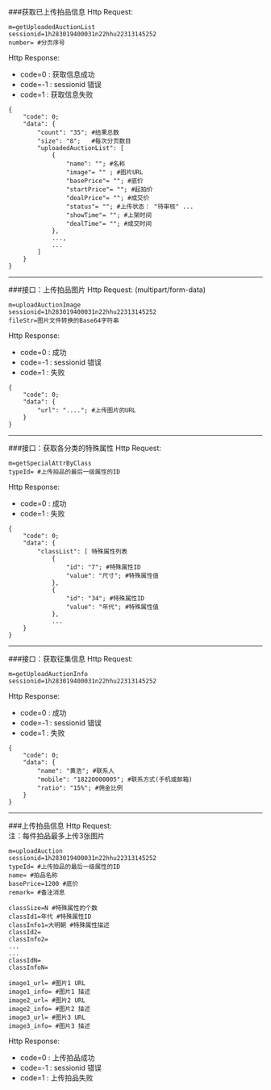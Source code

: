 ###获取已上传拍品信息
Http Request:   

```
m=getUploadedAuctionList
sessionid=1h283019400031n22hhu22313145252
number= #分页序号
```
Http Response:

- code=0 : 获取信息成功
- code=-1 : sessionid 错误
- code=1 : 获取信息失败

``` 
{ 
    "code": 0;
    "data": {
    	"count": "35"; #结果总数
    	"size": "8";   #每次分页数目
        "uploadedAuctionList": [
            {
                "name": ""; #名称
                "image"= "" ; #图片URL
                "basePrice"= ""; #底价
                "startPrice"= ""; #起拍价
                "dealPrice"= ""; #成交价
                "status"= ""; #上传状态： "待审核" ...
                "showTime"= ""; #上架时间
                "dealTime"= ""; #成交时间
            },
            ...,
            ...
        ]
    }
}
```
---
###接口：上传拍品图片
Http Request: (multipart/form-data)

```
m=uploadAuctionImage
sessionid=1h283019400031n22hhu22313145252
fileStr=图片文件转换的Base64字符串
```

Http Response:

- code=0 : 成功
- code=-1 : sessionid 错误
- code=1 : 失败

``` 
{ 
    "code": 0;
    "data": {
    	"url": "...."; #上传图片的URL
    }
}
```

---
###接口：获取各分类的特殊属性
Http Request: 

```
m=getSpecialAttrByClass
typeId= #上传拍品的最后一级属性的ID
```

Http Response:

- code=0 : 成功
- code=1 : 失败

``` 
{ 
    "code": 0;
    "data": {
    	"classList": [ 特殊属性列表
        	{ 
        	    "id": "7"; #特殊属性ID
        	    "value": "尺寸"; #特殊属性值
        	},
        	{ 
        	    "id": "34"; #特殊属性ID
        	    "value": "年代"; #特殊属性值
        	},
        	...
    }
}
```


---
###接口：获取征集信息
Http Request: 

```
m=getUploadAuctionInfo
sessionid=1h283019400031n22hhu22313145252
```

Http Response:

- code=0 : 成功
- code=-1 : sessionid 错误
- code=1 : 失败

``` 
{ 
    "code": 0;
    "data": {
        "name": "黄浩"; #联系人
        "mobile": "18220000005"; #联系方式(手机或邮箱)
    	"ratio": "15%"; #佣金比例
    }
}
```

---
###上传拍品信息
Http Request:   
注：每件拍品最多上传3张图片

```
m=uploadAuction
sessionid=1h283019400031n22hhu22313145252
typeId= #上传拍品的最后一级属性的ID
name= #拍品名称
basePrice=1200 #底价
remark= #备注消息

classSize=N #特殊属性的个数
classId1=年代 #特殊属性ID
classInfo1=大明朝 #特殊属性描述
classId2=
classInfo2=
...
...
classIdN=
classInfoN=

image1_url= #图片1 URL
image1_info= #图片1 描述
image2_url= #图片2 URL
image2_info= #图片2 描述
image3_url= #图片3 URL
image3_info= #图片3 描述
```
Http Response:

- code=0 : 上传拍品成功
- code=-1 : sessionid 错误
- code=1 : 上传拍品失败
```

